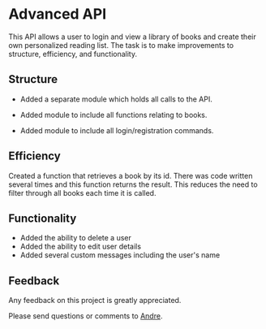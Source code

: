 # Advanced API

This API allows a user to login and view a library of books and create their own personalized reading list. The task is to make improvements to structure, efficiency, and functionality. 

## Structure
* Added a separate module which holds all calls to the API.

* Added module to include all functions relating to books.

* Added module to include all login/registration commands. 

## Efficiency
Created a function that retrieves a book by its id. There was code written several times and this function returns the result. This reduces the need to filter through all books each time it is called.

## Functionality
* Added the ability to delete a user
* Added the ability to edit user details
* Added several custom messages including the user's name


## Feedback
Any feedback on this project is greatly appreciated.

Please send questions or comments to [Andre](mailto:aalonardo@gmail.com).
